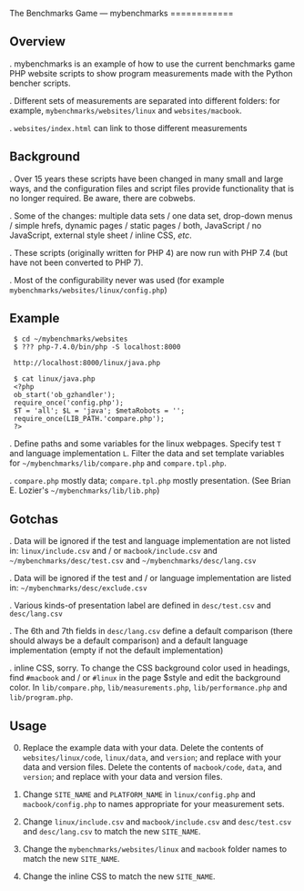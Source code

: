 The Benchmarks Game — mybenchmarks
                      ============

Overview
--------
. mybenchmarks is an example of how to use the current benchmarks game PHP website scripts to show program measurements made with the Python bencher scripts.

. Different sets of measurements are separated into different folders: for example, `mybenchmarks/websites/linux` and `websites/macbook`.

. `websites/index.html` can link to those different measurements
   
Background
----------
. Over 15 years these scripts have been changed in many small and large ways, and the configuration files and script files provide functionality that is no longer required. Be aware, there are cobwebs.

. Some of the changes: multiple data sets / one data set,  drop-down menus / simple hrefs, dynamic pages / static pages / both, JavaScript / no JavaScript, external style sheet / inline CSS, *etc*.

. These scripts (originally written for PHP 4) are now run with PHP 7.4 (but have not been converted to PHP 7).

. Most of the configurability never was used (for example `mybenchmarks/websites/linux/config.php`) 

Example
-------
```
 $ cd ~/mybenchmarks/websites
 $ ??? php-7.4.0/bin/php -S localhost:8000

 http://localhost:8000/linux/java.php

 $ cat linux/java.php
 <?php
 ob_start('ob_gzhandler');
 require_once('config.php');
 $T = 'all'; $L = 'java'; $metaRobots = '';
 require_once(LIB_PATH.'compare.php');
 ?>
```

. Define paths and some variables for the linux webpages. Specify test `T` and language implementation `L`. Filter the data and set template variables for `~/mybenchmarks/lib/compare.php` and `compare.tpl.php`.

. `compare.php` mostly data; `compare.tpl.php` mostly presentation. (See Brian E. Lozier's `~/mybenchmarks/lib/lib.php`)


Gotchas
-------
. Data will be ignored if the test and language implementation are not listed in: `linux/include.csv` and / or `macbook/include.csv` and `~/mybenchmarks/desc/test.csv` and `~/mybenchmarks/desc/lang.csv`
       
. Data will be ignored if the test and / or language implementation are listed in: `~/mybenchmarks/desc/exclude.csv`

. Various kinds-of presentation label are defined in `desc/test.csv` and `desc/lang.csv`

. The 6th and 7th fields in `desc/lang.csv` define a default comparison (there should always be a default comparison) and a default  language implementation (empty if not the default implementation)

. inline CSS, sorry. To change the CSS background color used in headings, find `#macbook` and / or `#linux` in the page $style and edit the background color. In `lib/compare.php`, `lib/measurements.php`, `lib/performance.php` and `lib/program.php`.

Usage
-----
0. Replace the example data with your data. Delete the contents of `websites/linux/code`, `linux/data`, and `version`; and replace with your data and version files. Delete the contents of `macbook/code`, `data`, and `version`; and replace with your data and version files.

0. Change `SITE_NAME` and `PLATFORM_NAME` in `linux/config.php` and `macbook/config.php` to names appropriate for your measurement sets.

0. Change `linux/include.csv` and `macbook/include.csv` and `desc/test.csv` and `desc/lang.csv` to match the new `SITE_NAME`.

0. Change the `mybenchmarks/websites/linux` and `macbook` folder names to match the new `SITE_NAME`.

0. Change the inline CSS to match the new `SITE_NAME`.







